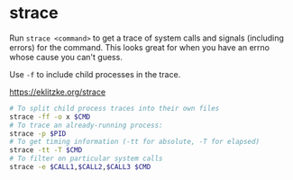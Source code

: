 # strace

Run `strace <command>` to get a trace of system calls and signals (including errors) for the command. This looks great for when you have an errno whose cause you can't guess.

Use `-f` to include child processes in the trace.

https://eklitzke.org/strace

```bash
# To split child process traces into their own files
strace -ff -o x $CMD
# To trace an already-running process:
strace -p $PID
# To get timing information (-tt for absolute, -T for elapsed)
strace -tt -T $CMD
# To filter on particular system calls
strace -e $CALL1,$CALL2,$CALL3 $CMD
```
